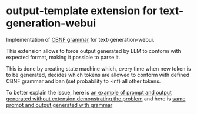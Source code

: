 # output-template extension for text-generation-webui

Implementation of [CBNF grammar](https://github.com/ggerganov/llama.cpp/blob/master/grammars/README.md)
for text-generation-webui.

This extension allows to force output generated by LLM to conform with expected format,
making it possible to parse it.

This is done by creating state machine which, every time when new token is to be generated, decides which
tokens are allowed to conform with defined CBNF grammar and ban (set probability to -inf) all other tokens.

To better explain the issue, here is [an example of prompt and output generated without extension demonstrating the problem](https://rentry.org/yxg7s)
and here is [same prompt and output generated with grammar](https://rentry.org/4tyci)
